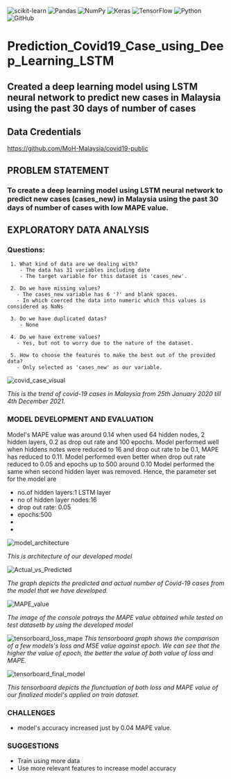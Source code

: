 ![scikit-learn](https://img.shields.io/badge/scikit--learn-%23F7931E.svg?style=for-the-badge&logo=scikit-learn&logoColor=white)
![Pandas](https://img.shields.io/badge/pandas-%23150458.svg?style=for-the-badge&logo=pandas&logoColor=white)
![NumPy](https://img.shields.io/badge/numpy-%23013243.svg?style=for-the-badge&logo=numpy&logoColor=white)
![Keras](https://img.shields.io/badge/Keras-%23D00000.svg?style=for-the-badge&logo=Keras&logoColor=white)
![TensorFlow](https://img.shields.io/badge/TensorFlow-%23FF6F00.svg?style=for-the-badge&logo=TensorFlow&logoColor=white)
![Python](https://img.shields.io/badge/python-3670A0?style=for-the-badge&logo=python&logoColor=ffdd54)
![GitHub](https://img.shields.io/badge/github-%23121011.svg?style=for-the-badge&logo=github&logoColor=white)



# Prediction_Covid19_Case_using_Deep_Learning_LSTM
## Created a deep learning model using LSTM neural network to predict new cases in Malaysia using the past 30 days of number of cases



## Data Credentials
https://github.com/MoH-Malaysia/covid19-public



## PROBLEM STATEMENT
### To create a deep learning model using LSTM neural network to predict new cases (cases_new) in Malaysia using the past 30 days of number of cases with low MAPE value.



## EXPLORATORY DATA ANALYSIS
### Questions:
     1. What kind of data are we dealing with?
        - The data has 31 variables including date
        - The target variable for this dataset is 'cases_new'.
 
     2. Do we have missing values?
       - The cases_new variable has 6 '?' and blank spaces.
       - In which coerced the data into numeric which this values is considered as NaNs 

     3. Do we have duplicated datas?
        - None 
        
     4. Do we have extreme values?
       - Yes, but not to worry due to the nature of the dataset.
       
     5. How to choose the features to make the best out of the provided data?
       - Only selected as 'cases_new' as our variable.
       
       
![covid_case_visual](https://user-images.githubusercontent.com/105897390/175527218-4c71a090-2b8a-4e5d-9959-28a4f07d74c5.png)

*This is the trend of covid-19 cases in Malaysia from 25th January 2020 till 4th December 2021.*



### MODEL DEVELOPMENT AND EVALUATION

 Model's MAPE value was around 0.14 when used 64 hidden nodes, 2 hidden layers, 0.2 as drop out rate and 100 epochs.
 Model performed well when hiddens notes were reduced to 16 and drop out rate to be 0.1, MAPE has reduced to 0.11.
 Model performed even better when drop out rate reduced to 0.05 and epochs up to 500 around 0.10
 Model performed the same when second hidden layer was removed. 
 Hence, the parameter set for the model are 
 - no.of hidden layers:1 LSTM layer
 - no of hidden layer nodes:16
 - drop out rate: 0.05
 - epochs:500
 - 
 - 
![model_architecture](https://user-images.githubusercontent.com/105897390/175527466-42e95f65-0a1c-4702-a172-1c3f8fd09be3.png)

*This is architecture of our developed model* 


![Actual_vs_Predicted](https://user-images.githubusercontent.com/105897390/175527451-a1a3af53-d01a-4d0f-bf02-d0b64c3be9b0.png)

*The graph depicts the predicted and actual number of Covid-19 cases from the model that we have developed.*


![MAPE_value](https://user-images.githubusercontent.com/105897390/175527801-98150cff-db87-43cc-abeb-600efab81b3c.png)

*The image of the console potrays the MAPE value obtained while tested on test datasetb by using the developed model*


![tensorboard_loss_mape](https://user-images.githubusercontent.com/105897390/175528194-72403b84-bdc4-4cbd-b82f-bf9369518843.png)
*This tensorboard graph shows the comparison of a few models's loss and MSE value against epoch. We can see that the higher the value of epoch, the better the value of both value of loss and MAPE.*


![tensorboard_final_model](https://user-images.githubusercontent.com/105897390/175528079-a3a6f013-fab2-4b9b-adb3-5b9af43beb09.png)

*This tensorboard depicts the flunctuation of both loss and MAPE value of our finalized model's applied on train dataset.*



### CHALLENGES
 - model's accuracy increased just by 0.04 MAPE value.
 


### SUGGESTIONS
 - Train using more data
 - Use more relevant features to increase model accuracy 
